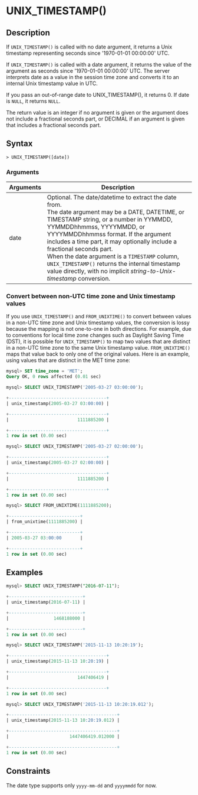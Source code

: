 # **UNIX_TIMESTAMP()**

## **Description**

If ``UNIX_TIMESTAMP()`` is called with no date argument, it returns a Unix timestamp representing seconds since '1970-01-01 00:00:00' UTC.

If ``UNIX_TIMESTAMP()`` is called with a date argument, it returns the value of the argument as seconds since '1970-01-01 00:00:00' UTC. The server interprets date as a value in the session time zone and converts it to an internal Unix timestamp value in UTC.

If you pass an out-of-range date to UNIX_TIMESTAMP(), it returns 0. If date is ``NULL``, it returns ``NULL``.

The return value is an integer if no argument is given or the argument does not include a fractional seconds part, or DECIMAL if an argument is given that includes a fractional seconds part.

## **Syntax**

```
> UNIX_TIMESTAMP([date])
```

### **Arguments**

|  Arguments   | Description  |
|  ----  | ----  |
| date  | Optional. The date/datetime to extract the date from. <br>The date argument may be a DATE, DATETIME, or TIMESTAMP string, or a number in YYMMDD, YYMMDDhhmmss, YYYYMMDD, or YYYYMMDDhhmmss format. If the argument includes a time part, it may optionally include a fractional seconds part. <br>When the date argument is a ``TIMESTAMP`` column, ``UNIX_TIMESTAMP()`` returns the internal timestamp value directly, with no implicit *string-to-Unix-timestamp* conversion.|

### Convert between non-UTC time zone and Unix timestamp values

If you use `UNIX_TIMESTAMP()` and `FROM_UNIXTIME()` to convert between values in a non-UTC time zone and Unix timestamp values, the conversion is lossy because the mapping is not one-to-one in both directions. For example, due to conventions for local time zone changes such as Daylight Saving Time (DST), it is possible for `UNIX_TIMESTAMP()` to map two values that are distinct in a non-UTC time zone to the same Unix timestamp value. `FROM_UNIXTIME()` maps that value back to only one of the original values. Here is an example, using values that are distinct in the MET time zone:

```sql
mysql> SET time_zone = 'MET';
Query OK, 0 rows affected (0.01 sec)

mysql> SELECT UNIX_TIMESTAMP('2005-03-27 03:00:00');

+-------------------------------------+
| unix_timestamp(2005-03-27 03:00:00) |

+-------------------------------------+
|                          1111885200 |

+-------------------------------------+
1 row in set (0.00 sec)

mysql> SELECT UNIX_TIMESTAMP('2005-03-27 02:00:00');

+-------------------------------------+
| unix_timestamp(2005-03-27 02:00:00) |

+-------------------------------------+
|                          1111885200 |

+-------------------------------------+
1 row in set (0.00 sec)

mysql> SELECT FROM_UNIXTIME(1111885200);

+---------------------------+
| from_unixtime(1111885200) |

+---------------------------+
| 2005-03-27 03:00:00       |

+---------------------------+
1 row in set (0.00 sec)
```

## **Examples**

```sql
mysql> SELECT UNIX_TIMESTAMP("2016-07-11");

+----------------------------+
| unix_timestamp(2016-07-11) |

+----------------------------+
|                 1468188000 |

+----------------------------+
1 row in set (0.00 sec)

mysql> SELECT UNIX_TIMESTAMP('2015-11-13 10:20:19');

+-------------------------------------+
| unix_timestamp(2015-11-13 10:20:19) |

+-------------------------------------+
|                          1447406419 |

+-------------------------------------+
1 row in set (0.00 sec)

mysql> SELECT UNIX_TIMESTAMP('2015-11-13 10:20:19.012');

+-----------------------------------------+
| unix_timestamp(2015-11-13 10:20:19.012) |

+-----------------------------------------+
|                       1447406419.012000 |

+-----------------------------------------+
1 row in set (0.00 sec)
```

## **Constraints**

The date type supports only `yyyy-mm-dd` and `yyyymmdd` for now.

